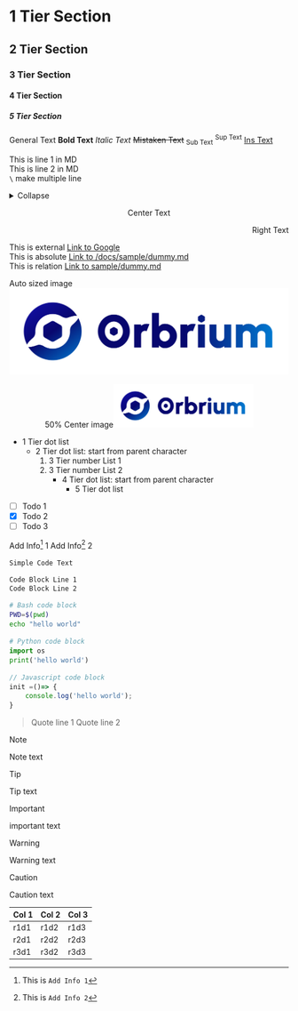 # 1 Tier Section

## 2 Tier Section

### 3 Tier Section

#### 4 Tier Section

##### 5 Tier Section

General Text **Bold Text** *Italic Text* ~~Mistaken Text~~ <sub>Sub Text</sub> <sup>Sup Text</sup> <ins>Ins Text</ins>

This is line 1 in MD\
This is line 2 in MD\
`\` make multiple line

<details><summary>Collapse</summary>

**This is hidden**\
OK

</details>

<p align="center">Center Text</p>

<p align="right">Right Text</p>

This is external [Link to Google](https://google.com)\
This is absolute [Link to /docs/sample/dummy.md](/docs/sample/dummy.md)\
This is relation [Link to sample/dummy.md](sample/dummy.md)

Auto sized image ![Orbrium Logo](sample/orbrium-logo.png)

<p align="center">50% Center image<img src="sample/orbrium-logo.png" width="50%" /></p>

- 1 Tier dot list
  - 2 Tier dot list: start from parent character
    1. 3 Tier number List 1
    2. 3 Tier number List 2
       - 4 Tier dot list: start from parent character
         - 5 Tier dot list

- [ ] Todo 1
- [x] Todo 2
- [ ] Todo 3

Add Info[^1] 1
Add Info[^2] 2

[^1]: This is `Add Info 1`
[^2]: This is `Add Info 2`

`Simple Code Text`

```
Code Block Line 1
Code Block Line 2
```

```bash
# Bash code block
PWD=$(pwd)
echo "hello world"
```

```python
# Python code block
import os
print('hello world')
```

```javascript
// Javascript code block
init =()=> {
	console.log('hello world');
}
```

> Quote line 1
> Quote line 2

> [!NOTE]
> Note text

> [!TIP]
> Tip text

> [!IMPORTANT]
> important text

> [!WARNING]
> Warning text

> [!CAUTION]
> Caution text

| Col 1 | Col 2 | Col 3 |
| --- | --- | --- |
| r1d1 | r1d2 | r1d3 |
| r2d1 | r2d2 | r2d3 |
| r3d1 | r3d2 | r3d3 |

